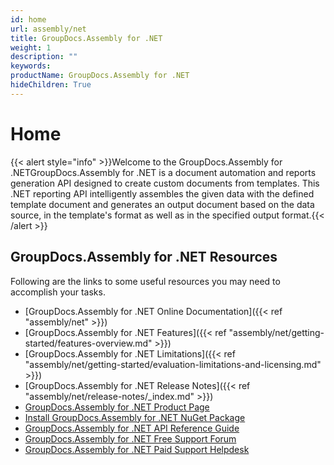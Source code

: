 ```yaml
---
id: home
url: assembly/net
title: GroupDocs.Assembly for .NET
weight: 1
description: ""
keywords: 
productName: GroupDocs.Assembly for .NET
hideChildren: True
---
```

#  Home 

{{< alert style="info" >}}Welcome to the GroupDocs.Assembly for .NETGroupDocs.Assembly for .NET is a document automation and reports generation API designed to create custom documents from templates. This .NET reporting API intelligently assembles the given data with the defined template document and generates an output document based on the data source, in the template's format as well as in the specified output format.{{< /alert >}}

## GroupDocs.Assembly for .NET Resources

Following are the links to some useful resources you may need to accomplish your tasks.

*   [GroupDocs.Assembly for .NET Online Documentation]({{< ref "assembly/net" >}})
*   [GroupDocs.Assembly for .NET Features]({{< ref "assembly/net/getting-started/features-overview.md" >}})
*   [GroupDocs.Assembly for .NET Limitations]({{< ref "assembly/net/getting-started/evaluation-limitations-and-licensing.md" >}})
*   [GroupDocs.Assembly for .NET Release Notes]({{< ref "assembly/net/release-notes/_index.md" >}})
*   [GroupDocs.Assembly for .NET Product Page](https://products.groupdocs.com/assembly/net)
*   [Install GroupDocs.Assembly for .NET NuGet Package](https://www.nuget.org/packages/GroupDocs.Assembly/)
*   [GroupDocs.Assembly for .NET API Reference Guide](https://apireference.groupdocs.com/net/assembly)
*   [GroupDocs.Assembly for .NET Free Support Forum](https://forum.groupdocs.com/c/assembly)
*   [GroupDocs.Assembly for .NET Paid Support Helpdesk](https://helpdesk.groupdocs.com/)
